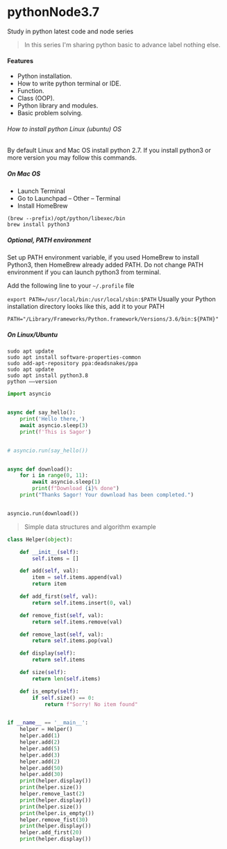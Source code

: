# pythonNode3.7
Study in python latest code and node series

> In this series I'm sharing python basic to advance label nothing else.

#### Features

- Python installation.
- How to write python terminal or IDE.
- Function.
- Class (OOP).
- Python library and modules.
- Basic problem solving.


###### How to install python Linux (ubuntu) OS

By default Linux and Mac OS install python 2.7. If you install python3 or more version you may follow this commands.

##### On Mac OS
- Launch Terminal
- Go to Launchpad – Other – Terminal
- Install HomeBrew
```
(brew --prefix)/opt/python/libexec/bin
brew install python3
```

##### Optional, PATH environment
Set up PATH environment variable, if you used HomeBrew to install Python3, then HomeBrew already added PATH. Do not 
change PATH environment if you can launch python3 from terminal.

Add the following line to your `~/.profile` file

`export PATH=/usr/local/bin:/usr/local/sbin:$PATH`
Usually your Python installation directory looks like this, add it to your PATH

`PATH="/Library/Frameworks/Python.framework/Versions/3.6/bin:${PATH}"`

##### On Linux/Ubuntu
```
sudo apt update
sudo apt install software-properties-common
sudo add-apt-repository ppa:deadsnakes/ppa
sudo apt update
sudo apt install python3.8
python ––version
```

```python
import asyncio


async def say_hello():
    print('Hello there,')
    await asyncio.sleep(3)
    print(f'This is Sagor')


# asyncio.run(say_hello())


async def download():
    for i in range(0, 11):
        await asyncio.sleep(1)
        print(f"Download {i}% done")
    print("Thanks Sagor! Your download has been completed.")


asyncio.run(download())

```

> Simple data structures and algorithm example

```python
class Helper(object):

    def __init__(self):
        self.items = []

    def add(self, val):
        item = self.items.append(val)
        return item

    def add_first(self, val):
        return self.items.insert(0, val)

    def remove_fist(self, val):
        return self.items.remove(val)

    def remove_last(self, val):
        return self.items.pop(val)

    def display(self):
        return self.items

    def size(self):
        return len(self.items)

    def is_empty(self):
        if self.size() == 0:
            return f"Sorry! No item found"


if __name__ == '__main__':
    helper = Helper()
    helper.add(1)
    helper.add(2)
    helper.add(5)
    helper.add(3)
    helper.add(2)
    helper.add(50)
    helper.add(30)
    print(helper.display())
    print(helper.size())
    helper.remove_last(2)
    print(helper.display())
    print(helper.size())
    print(helper.is_empty())
    helper.remove_fist(30)
    print(helper.display())
    helper.add_first(20)
    print(helper.display())

```